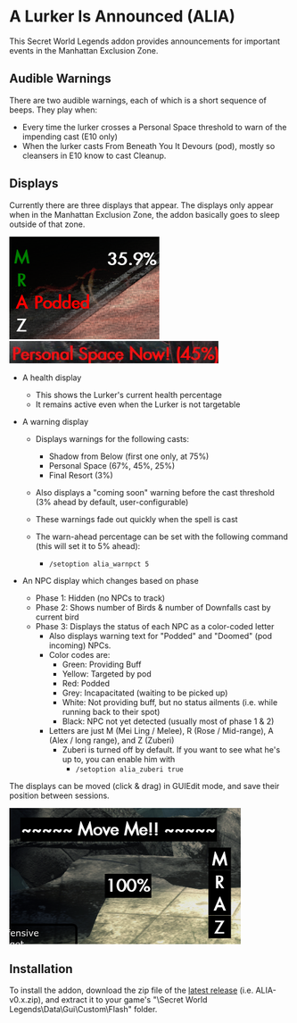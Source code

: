 # A Lurker Is Announced (ALIA)
This Secret World Legends addon provides announcements for important events in the Manhattan Exclusion Zone.

## Audible Warnings

There are two audible warnings, each of which is a short sequence of beeps. They play when:
- Every time the lurker crosses a Personal Space threshold to warn of the impending cast (E10 only)
- When the lurker casts From Beneath You It Devours (pod), mostly so cleansers in E10 know to cast Cleanup.

## Displays

Currently there are three displays that appear. The displays only appear when in the Manhattan Exclusion Zone, the addon basically goes to sleep outside of that zone.


![Screenshot of addon during encounter](screens/alia_npcs_health_2.png) ![Screenshot of addon during encounter](screens/alia_warning.png)

- A health display 
  - This shows the Lurker's current health percentage
  - It remains active even when the Lurker is not targetable

- A warning display
  - Displays warnings for the following casts:
    - Shadow from Below (first one only, at 75%)
    - Personal Space (67%, 45%, 25%)
    - Final Resort (3%)
  - Also displays a "coming soon" warning before the cast threshold (3% ahead by default, user-configurable)
  - These warnings fade out quickly when the spell is cast
 
  - The warn-ahead percentage can be set with the following command (this will set it to 5% ahead):

    - `/setoption alia_warnpct 5`   
    

- An NPC display which changes based on phase
  - Phase 1: Hidden (no NPCs to track)
  - Phase 2: Shows number of Birds & number of Downfalls cast by current bird
  - Phase 3: Displays the status of each NPC as a color-coded letter
    - Also displays warning text for "Podded" and "Doomed" (pod incoming) NPCs.
    - Color codes are:
      - Green: Providing Buff
      - Yellow: Targeted by pod
      - Red: Podded
      - Grey: Incapacitated (waiting to be picked up)
      - White: Not providing buff, but no status ailments (i.e. while running back to their spot)
      - Black: NPC not yet detected (usually most of phase 1 & 2)
    - Letters are just M (Mei Ling / Melee), R (Rose / Mid-range), A (Alex / long range), and Z (Zuberi)
      - Zuberi is turned off by default. If you want to see what he's up to, you can enable him with 
        - `/setoption alia_zuberi true`


The displays can be moved (click & drag) in GUIEdit mode, and save their position between sessions.

![Screenshot in GUIEdit Mode](screens/alia_guiedit.png)

## Installation

To install the addon, download the zip file of the [latest release](https://github.com/theckhd/ALIA/releases) (i.e. ALIA-v0.x.zip), and extract it to your game's "\Secret World Legends\Data\Gui\Custom\Flash\" folder.

